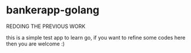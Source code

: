 # bankerapp-golang
REDOING THE PREVIOUS WORK

this is a simple test app to learn go, if you want to refine some codes here then you are welcome :) 
